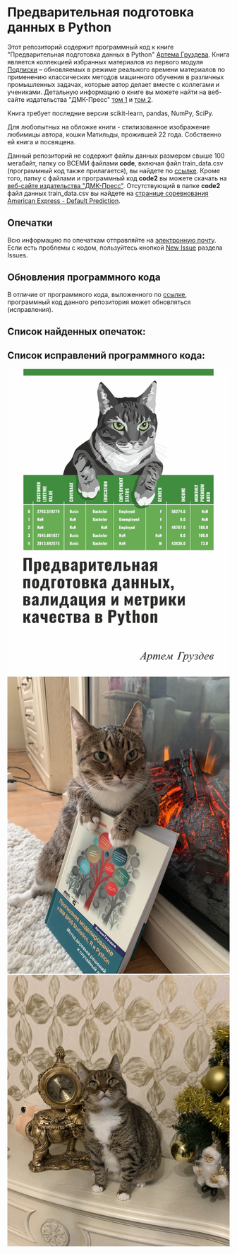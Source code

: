 

# Предварительная подготовка данных в Python

Этот репозиторий содержит программный код к книге "Предварительная подготовка данных в Python" [Артема Груздева](https://t.me/Gewissta).
Книга является коллекцией избранных материалов из первого модуля [Подписки](https://boosty.to/gewissta) – обновляемых в режиме реального времени материалов по применению классических методов машинного обучения в различных промышленных задачах, которые автор делает вместе с коллегами и учениками.
Детальную информацию о книге вы можете найти на веб-сайте издательства "ДМК-Пресс" [том 1](https://dmkpress.com/catalog/computer/programming/python/978-5-93700-156-6/) и [том 2](https://dmkpress.com/catalog/computer/programming/python/978-5-93700-177-1/).

Книга требует последние версии scikit-learn, pandas, NumPy, SciPy.

Для любопытных на обложке книги - стилизованное изображение любимицы автора, кошки Матильды, прожившей 22 года. Собственно ей книга и посвящена.

Данный репозиторий не содержит файлы данных размером свыше 100 мегабайт, папку со ВСЕМИ файлами **code**, включая файл train_data.csv (программный код также прилагается), вы найдете по [ссылке](https://drive.google.com/file/d/1mW2K4ycvKP8JcpmFt7p8E7aLK72Kcj9t/view?usp=share_link). Кроме того, папку с файлами и программный код **code2** вы можете скачать на [веб-сайте издательства "ДМК-Пресс"](https://dmkpress.com/catalog/computer/programming/python/978-5-93700-156-6/). Отсутствующий в папке **code2** файл данных train_data.csv вы найдете на [странице соревнования American Express - Default Prediction](https://www.kaggle.com/competitions/amex-default-prediction/data).


## Опечатки
Всю информацию по опечаткам отправляйте на [электронную почту](mailto:info@gewissta.ru). Если есть проблемы с кодом, пользуйтесь кнопкой [New Issue](https://github.com/Gewissta/Data_Preprocessing_in_Python/issues/new/choose) раздела Issues.


## Обновления программного кода

В отличие от программного кода, выложенного по [ссылке](https://drive.google.com/file/d/1mW2K4ycvKP8JcpmFt7p8E7aLK72Kcj9t/view?usp=share_link), программный код данного репозитория может обновляться (исправления).


## Список найденных опечаток:


## Список исправлений программного кода:

![logo](logo.jpg)
![home](home.jpg)
![home2](home2.jpg)
